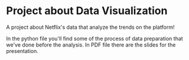 # Project about Data Visualization
A project about Netflix's data that analyze the trends on the platform!

In the python file you'll find some of the process of data preparation that we've done before the analysis.
In PDF file there are the slides for the presentation.
